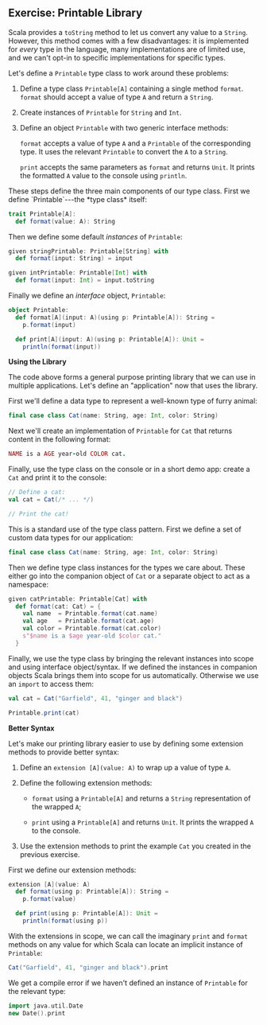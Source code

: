 ## Exercise: Printable Library

Scala provides a `toString` method
to let us convert any value to a `String`.
However, this method comes with a few disadvantages:
it is implemented for *every* type in the language,
many implementations are of limited use,
and we can't opt-in to specific implementations for specific types.

Let's define a `Printable` type class to work around these problems:

 1. Define a type class `Printable[A]` containing a single method `format`.
    `format` should accept a value of type `A` and return a `String`.

 2. Create instances of `Printable` for `String` and `Int`.

 3. Define an object `Printable` with two generic interface methods:

    `format` accepts a value of type `A`
    and a `Printable` of the corresponding type.
    It uses the relevant `Printable` to convert the `A` to a `String`.

    `print` accepts the same parameters as `format` and returns `Unit`.
    It prints the formatted `A` value to the console using `println`.

<div class="solution">
These steps define the three main components of our type class.
First we define `Printable`---the *type class* itself:

```scala mdoc:silent:reset-object
trait Printable[A]:
  def format(value: A): String
```

Then we define some default *instances* of `Printable`:

```scala mdoc:silent
given stringPrintable: Printable[String] with
  def format(input: String) = input

given intPrintable: Printable[Int] with
  def format(input: Int) = input.toString
```

Finally we define an *interface* object, `Printable`:

```scala mdoc:silent
object Printable:
  def format[A](input: A)(using p: Printable[A]): String =
    p.format(input)

  def print[A](input: A)(using p: Printable[A]): Unit =
    println(format(input))
```
</div>

**Using the Library**

The code above forms a general purpose printing library
that we can use in multiple applications.
Let's define an "application" now that uses the library.

First we'll define a data type to represent a well-known type of furry animal:

```scala
final case class Cat(name: String, age: Int, color: String)
```

Next we'll create an implementation of `Printable` for `Cat`
that returns content in the following format:

```ruby
NAME is a AGE year-old COLOR cat.
```

Finally, use the type class on the console or in a short demo app:
create a `Cat` and print it to the console:

```scala
// Define a cat:
val cat = Cat(/* ... */)

// Print the cat!
```

<div class="solution">
This is a standard use of the type class pattern.
First we define a set of custom data types for our application:

```scala mdoc:silent
final case class Cat(name: String, age: Int, color: String)
```

Then we define type class instances for the types we care about.
These either go into the companion object of `Cat`
or a separate object to act as a namespace:

```scala mdoc:silent
given catPrintable: Printable[Cat] with
  def format(cat: Cat) = {
    val name  = Printable.format(cat.name)
    val age   = Printable.format(cat.age)
    val color = Printable.format(cat.color)
    s"$name is a $age year-old $color cat."
  }
```

Finally, we use the type class by
bringing the relevant instances into scope
and using interface object/syntax.
If we defined the instances in companion objects
Scala brings them into scope for us automatically.
Otherwise we use an `import` to access them:

```scala mdoc
val cat = Cat("Garfield", 41, "ginger and black")

Printable.print(cat)
```
</div>

**Better Syntax**

Let's make our printing library easier to use
by defining some extension methods to provide better syntax:

 1. Define an `extension [A](value: A)` to wrap up a value of type `A`.

 2. Define the following extension methods:

     - `format` using a `Printable[A]`
       and returns a `String` representation of the wrapped `A`;

     - `print` using a `Printable[A]` and returns `Unit`.
       It prints the wrapped `A` to the console.

  3. Use the extension methods to print the example `Cat`
    you created in the previous exercise.

<div class="solution">
First we define our extension methods:

```scala mdoc:silent
extension [A](value: A)
  def format(using p: Printable[A]): String =
    p.format(value)

  def print(using p: Printable[A]): Unit =
    println(format(using p))
```

With the extensions in scope,
we can call the imaginary `print` and `format` methods
on any value for which Scala can locate an implicit instance of `Printable`:

```scala mdoc
Cat("Garfield", 41, "ginger and black").print
```

We get a compile error if we haven't defined an instance of `Printable`
for the relevant type:

```scala mdoc:fail
import java.util.Date
new Date().print
```
</div>
